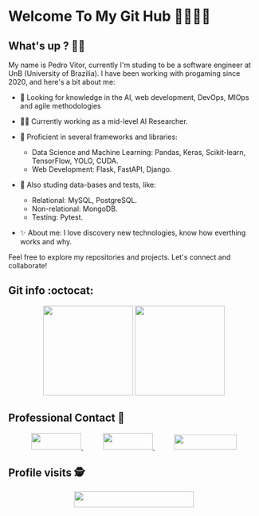 # Welcome To My Git Hub 👨🏾‍💻🚀

## What's up ? 👋🏿

<p>
My name is Pedro Vitor, currently I'm studing to be a software engineer at UnB (University of Brazilia).
I have been working with progaming since 2020, and here's a bit about me:

- 🔬 Looking for knowledge in the AI, web development, DevOps, MlOps and agile methodologies
- 👨‍💼 Currently working as a mid-level AI Researcher.
- 🤔 Proficient in several frameworks and libraries:
  - Data Science and Machine Learning: Pandas, Keras, Scikit-learn, TensorFlow, YOLO, CUDA.
  - Web Development: Flask, FastAPI, Django.
- 🧪 Also studing data-bases and tests, like:
  - Relational: MySQL, PostgreSQL.
  - Non-relational: MongoDB.
  - Testing: Pytest.

- ✨ About me: I love discovery new technologies, know how everthing works and why.

Feel free to explore my repositories and projects. Let's connect and collaborate!

## Git info :octocat:

<p align="center">
<img height="180em"
      src="https://github-readme-stats.vercel.app/api/top-langs/?username=Peedrooo&text_color=FFFFFF&show_icons=true&exclude_repo=monitoria,DashEccomerce,Learning-HTML&count_private=true&bg_color=0D1117&layout=compact"
    /> <img height="180em" src="https://github-readme-stats.vercel.app/api?username=Peedrooo&count_private=true&show_icons=true&cache_seconds=86400&custom_title=Github%20Status&text_color=FFFFFF&bg_color=0D1117"
    />

</p>

## Professional Contact 📱

<p align="center">
    <a href="https://github.com/Peedrooo">
        <img width="100em" height="33em" src="https://img.shields.io/badge/github-%23100000.svg?&style=for-the-badge&logo=github&logoColor=white&Color&link=mailto:https://github.com/Peedrooo">
    </a>
    &nbsp;&nbsp;&nbsp;&nbsp;&nbsp;&nbsp;&nbsp;&nbsp;&nbsp;
    <a href="mailto:pedrovitora.jesus@gmail.com">
        <img width="100em" height="33em" src="https://img.shields.io/badge/gmail-D14836?&style=for-the-badge&logo=gmail&logoColor=white&link=mailto:pedrovitora.jesus@gmail.com">
    </a>
    &nbsp;&nbsp;&nbsp;&nbsp;&nbsp;&nbsp;&nbsp;&nbsp;&nbsp;
    <a href="https://www.linkedin.com/in/pedro-jesus-2709/">
        <img width="125em" height="30em" src="https://img.shields.io/badge/linkedin-%230077B5.svg?&style=for-the-badge&logo=linkedin&logoColor=white&link=mailto:https://www.linkedin.com/in/pedro-jesus-b6b6101ba/">
    </a>

</p>

## Profile visits :detective:

 <p align="center">
   <img width="240em" height="32em" alingn="center" src="https://profile-counter.glitch.me/Peedrooo/count.svg" />
 </p>

